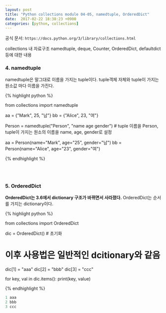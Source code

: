 ```yaml
--- 
layout: post
title: "Python collections module 04-05, namedtuple, OrderedDict"
date:  2017-02-22 18:38:23 +0900
categories: [python, collections]
---
```


공식 문서: `https://docs.python.org/3/library/collections.html`

collections 내 자료구조 
namedtuple, deque, Counter, OrderedDict, defaultdict 등에 대한 내용 

### 4. namedtuple
namedtuple은 말그대로 이름을 가지는 tuple이다. tuple객체 자체와 tuple이 가지는 원소값 마다 이름을 가진다. 


{% highlight python %}

from collections import namedtuple

aa = {"Mark", 25, "남"}
bb = {"Alice", 23, "여"}

Person = namedtuple("Person", "name age gender") # tuple 이름을 Person, tuple이 가지는 원소의 이름을 name, age, gender로 설정

aa = Person(name="Mark", age="25", gender="남")
bb = Person(name="Alice", age="23", gender="여")

{% endhighlight %}
 

<br/>
<br/>

### 5. OrderedDict

**OrderedDict는 3.6에서 dictionary 구조가 바뀌면서 사라졌다.**
OrderedDict는 순서를 가지는 dictionary이다.

{% highlight python %}

from collections import OrderedDict

dic = OrderedDict() # 초기화

# 이후 사용법은 일반적인 dcitionary와 같음

dic[1] = "aaa"
dic[2] = "bbb"
dic[3] = "ccc"

for key, val in dic.items():
    print(key, value)

{% endhighlight %}

```python
1 aaa
2 bbb
3 ccc
```

